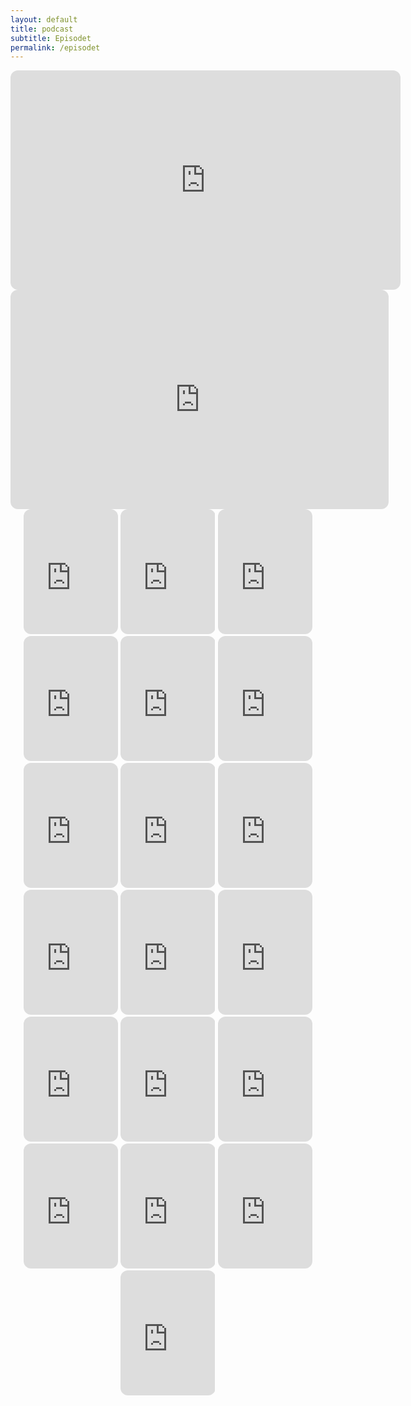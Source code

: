 ```yaml
---
layout: default
title: podcast
subtitle: Episodet
permalink: /episodet
---
```

<center>

 <iframe style="border-radius:12px" src="https://open.spotify.com/embed/show/7CvAbWRzB0cOScML9Jji2N/video?utm_source=generator" width="624" height="351" frameBorder="0" allowfullscreen="" allow="autoplay; clipboard-write; encrypted-media; fullscreen; picture-in-picture" loading="lazy"></iframe>
<iframe style="border-radius:12px" src="https://open.spotify.com/embed/episode/4PzYyJS380IfPYPcPm901m/video?utm_source=generator" width="120%" height="351" frameBorder="0" allowfullscreen="" allow="autoplay; clipboard-write; encrypted-media; fullscreen; picture-in-picture" loading="lazy"></iframe>

<iframe style="border-radius:12px" src="https://open.spotify.com/embed/episode/35jCHBXtNMlT9j4lxldNMk/video?utm_source=generator" width="30%" height="200"  frameBorder="0" allowfullscreen="" allow="autoplay; clipboard-write; encrypted-media; fullscreen; picture-in-picture" loading="lazy"></iframe>

<iframe style="border-radius:12px" src="https://open.spotify.com/embed/episode/7rFSUlACDpeZyUbasFeGbZ/video?utm_source=generator" width="30%" height="200"  frameBorder="0" allowfullscreen="" allow="autoplay; clipboard-write; encrypted-media; fullscreen; picture-in-picture" loading="lazy"></iframe>

<iframe style="border-radius:12px" src="https://open.spotify.com/embed/episode/0fLEMr6PDA83maIkZezqot/video?utm_source=generator&theme=0" width="30%" height="200" frameBorder="0" allowfullscreen="" allow="autoplay; clipboard-write; encrypted-media; fullscreen; picture-in-picture" loading="lazy"></iframe>

<iframe style="border-radius:12px" src="https://open.spotify.com/embed/episode/6p5UN1CDsI3sABp6zFQZwI/video?utm_source=generator" width="30%" height="200"  frameBorder="0" allowfullscreen="" allow="autoplay; clipboard-write; encrypted-media; fullscreen; picture-in-picture" loading="lazy"></iframe>

 <iframe style="border-radius:12px" src="https://open.spotify.com/embed/episode/5T2h0Mz7rkMCCG5tHM1StK/video?utm_source=generator&theme=0" width="30%" height="200" frameBorder="0" allowfullscreen="" allow="autoplay; clipboard-write; encrypted-media; fullscreen; picture-in-picture" loading="lazy"></iframe>
 
 <iframe style="border-radius:12px" src="https://open.spotify.com/embed/episode/5VdNFXwIC7sL7hGNz4TFPn/video?utm_source=generator" width="30%" height="200" frameBorder="0" allowfullscreen="" allow="autoplay; clipboard-write; encrypted-media; fullscreen; picture-in-picture" loading="lazy"></iframe>

<iframe style="border-radius:12px" src="https://open.spotify.com/embed/episode/4fYy3g4WidbnEYJpLd7tDw/video?utm_source=generator" width="30%" height="200" frameBorder="0" allowfullscreen="" allow="autoplay; clipboard-write; encrypted-media; fullscreen; picture-in-picture" loading="lazy"></iframe>

<iframe style="border-radius:12px" src="https://open.spotify.com/embed/episode/2ZpgFlMI9YERgvLI7ZQmSw/video?utm_source=generator" width="30%" height="200" frameBorder="0" allowfullscreen="" allow="autoplay; clipboard-write; encrypted-media; fullscreen; picture-in-picture" loading="lazy"></iframe>

<iframe style="border-radius:12px" src="https://open.spotify.com/embed/episode/3zAaJANgFAoJHrMoM7Njfy/video?utm_source=generator" width="30%" height="200" frameBorder="0" allowfullscreen="" allow="autoplay; clipboard-write; encrypted-media; fullscreen; picture-in-picture" loading="lazy"></iframe>

<iframe style="border-radius:12px" src="https://open.spotify.com/embed/episode/79gtNhLGjyITgIJU4UcN43/video?utm_source=generator&theme=0" width="30%" height="200" frameBorder="0" allowfullscreen="" allow="autoplay; clipboard-write; encrypted-media; fullscreen; picture-in-picture" loading="lazy"></iframe>

<iframe style="border-radius:12px" src="https://open.spotify.com/embed/episode/2bNQW9tDXjht2Gatmq0vdW/video?utm_source=generator&theme=0" width="30%" height="200" frameBorder="0" allowfullscreen="" allow="autoplay; clipboard-write; encrypted-media; fullscreen; picture-in-picture" loading="lazy"></iframe>

<iframe style="border-radius:12px" src="https://open.spotify.com/embed/episode/6L7gJbT5d84hmi8PrFDOWb/video?utm_source=generator" width="30%" height="200" frameBorder="0" allowfullscreen="" allow="autoplay; clipboard-write; encrypted-media; fullscreen; picture-in-picture" loading="lazy"></iframe>

<iframe style="border-radius:12px" src="https://open.spotify.com/embed/episode/0ktu7nwGgRy6YIN5zl3lFo/video?utm_source=generator&theme=0" width="30%" height="200" frameBorder="0" allowfullscreen="" allow="autoplay; clipboard-write; encrypted-media; fullscreen; picture-in-picture" loading="lazy"></iframe>

<iframe style="border-radius:12px" src="https://open.spotify.com/embed/episode/4BNg3QbZF4BGg8yoSLLnJ8/video?utm_source=generator&theme=0" width="30%" height="200" frameBorder="0" allowfullscreen="" allow="autoplay; clipboard-write; encrypted-media; fullscreen; picture-in-picture" loading="lazy"></iframe>

<iframe style="border-radius:12px" src="https://open.spotify.com/embed/episode/2WWIQSZnK8xJNUL8dZl8Yt/video?utm_source=generator" width="30%" height="200" frameBorder="0" allowfullscreen="" allow="autoplay; clipboard-write; encrypted-media; fullscreen; picture-in-picture" loading="lazy"></iframe>

<iframe style="border-radius:12px" src="https://open.spotify.com/embed/episode/1iev0DFKvj8F7Q85ZlNB8N/video?utm_source=generator&theme=0" width="30%" height="200"  frameBorder="0" allowfullscreen="" allow="autoplay; clipboard-write; encrypted-media; fullscreen; picture-in-picture" loading="lazy"></iframe>

<iframe style="border-radius:12px" src="https://open.spotify.com/embed/episode/7os9nRYL3aAbU5kaNiQLzX/video?utm_source=generator&theme=0" width="30%" height="200" frameBorder="0" allowfullscreen="" allow="autoplay; clipboard-write; encrypted-media; fullscreen; picture-in-picture" loading="lazy"></iframe>

<iframe style="border-radius:12px" src="https://open.spotify.com/embed/episode/4Ii7rXb2EQIPNAKbAgRhe2/video?utm_source=generator&theme=0" width="30%" height="200" frameBorder="0" allowfullscreen="" allow="autoplay; clipboard-write; encrypted-media; fullscreen; picture-in-picture" loading="lazy"></iframe>

<iframe style="border-radius:12px" src="https://open.spotify.com/embed/episode/2TRAHaIP53IpdsGKGRnW3U/video?utm_source=generator" width="30%" height="200" frameBorder="0" allowfullscreen="" allow="autoplay; clipboard-write; encrypted-media; fullscreen; picture-in-picture" loading="lazy"></iframe>




</center>
